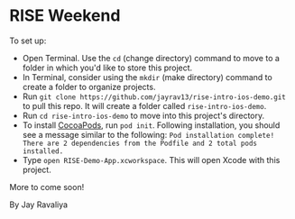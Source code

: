 # RISE Weekend

To set up:
 - Open Terminal. Use the `cd` (change directory) command to move to a folder in which you'd like to store this project.
 - In Terminal, consider using the `mkdir` (make directory) command to create a folder to organize projects.
 - Run `git clone https://github.com/jayrav13/rise-intro-ios-demo.git` to pull this repo. It will create a folder called `rise-intro-ios-demo`.
 - Run `cd rise-intro-ios-demo` to move into this project's directory.
 - To install [CocoaPods](https://cocoapods.org/), run `pod init`. Following installation, you should see a message similar to the following: `Pod installation complete! There are 2 dependencies from the Podfile and 2 total pods installed.`
 - Type `open RISE-Demo-App.xcworkspace`. This will open Xcode with this project.

More to come soon!

By Jay Ravaliya


